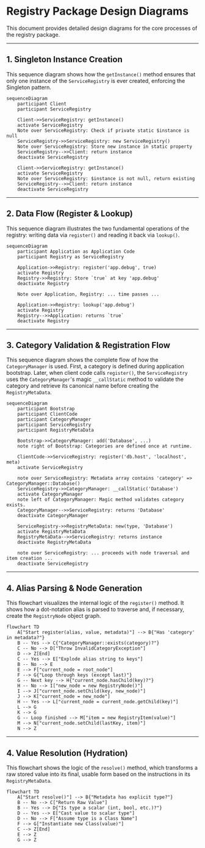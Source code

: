 # Registry Package Design Diagrams

This document provides detailed design diagrams for the core processes of the registry package.

---

## 1. Singleton Instance Creation

This sequence diagram shows how the `getInstance()` method ensures that only one instance of the `ServiceRegistry` is ever created, enforcing the Singleton pattern.

```mermaid
sequenceDiagram
    participant Client
    participant ServiceRegistry

    Client->>ServiceRegistry: getInstance()
    activate ServiceRegistry
    Note over ServiceRegistry: Check if private static $instance is null
    ServiceRegistry->>ServiceRegistry: new ServiceRegistry()
    Note over ServiceRegistry: Store new instance in static property
    ServiceRegistry-->>Client: return instance
    deactivate ServiceRegistry

    Client->>ServiceRegistry: getInstance()
    activate ServiceRegistry
    Note over ServiceRegistry: $instance is not null, return existing
    ServiceRegistry-->>Client: return instance
    deactivate ServiceRegistry
```

---

## 2. Data Flow (Register & Lookup)

This sequence diagram illustrates the two fundamental operations of the registry: writing data via `register()` and reading it back via `lookup()`.

```mermaid
sequenceDiagram
    participant Application as Application Code
    participant Registry as ServiceRegistry

    Application->>Registry: register('app.debug', true)
    activate Registry
    Registry->>Registry: Store `true` at key 'app.debug'
    deactivate Registry

    Note over Application, Registry: ... time passes ...

    Application->>Registry: lookup('app.debug')
    activate Registry
    Registry-->>Application: returns `true`
    deactivate Registry
```

---

## 3. Category Validation & Registration Flow

This sequence diagram shows the complete flow of how the `CategoryManager` is used. First, a category is defined during application bootstrap. Later, when client code calls `register()`, the `ServiceRegistry` uses the `CategoryManager`'s magic `__callStatic` method to validate the category and retrieve its canonical name before creating the `RegistryMetaData`.

```mermaid
sequenceDiagram
    participant Bootstrap
    participant ClientCode
    participant CategoryManager
    participant ServiceRegistry
    participant RegistryMetaData

    Bootstrap->>CategoryManager: add('Database', ...)
    note right of Bootstrap: Categories are defined once at runtime.

    ClientCode->>ServiceRegistry: register('db.host', 'localhost', meta)
    activate ServiceRegistry

    note over ServiceRegistry: Metadata array contains 'category' => CategoryManager::Database()
    ServiceRegistry->>CategoryManager: __callStatic('Database')
    activate CategoryManager
    note left of CategoryManager: Magic method validates category exists.
    CategoryManager-->>ServiceRegistry: returns 'Database'
    deactivate CategoryManager

    ServiceRegistry->>RegistryMetaData: new(type, 'Database')
    activate RegistryMetaData
    RegistryMetaData-->>ServiceRegistry: returns instance
    deactivate RegistryMetaData
    
    note over ServiceRegistry: ... proceeds with node traversal and item creation ...
    deactivate ServiceRegistry
```

---

## 4. Alias Parsing & Node Generation

This flowchart visualizes the internal logic of the `register()` method. It shows how a dot-notation alias is parsed to traverse and, if necessary, create the `RegistryNode` object graph.

```mermaid
flowchart TD
    A["Start register(alias, value, metadata)"] --> B{"Has 'category' in metadata?"}
    B -- Yes --> C{"CategoryManager::exists(category)?"}
    C -- No --> D["Throw InvalidCategoryException"]
    D --> Z[End]
    C -- Yes --> E["Explode alias string to keys"]
    B -- No --> E
    E --> F["current_node = root_node"]
    F --> G{"Loop through keys (except last)"}
    G -- Next key --> H{"current_node.hasChild(key)?"}
    H -- No --> I["new_node = new RegistryNode()"]
    I --> J["current_node.setChild(key, new_node)"]
    J --> K["current_node = new_node"]
    H -- Yes --> L["current_node = current_node.getChild(key)"]
    L --> G
    K --> G
    G -- Loop finished --> M["item = new RegistryItem(value)"]
    M --> N["current_node.setChild(lastKey, item)"]
    N --> Z
```

---

## 4. Value Resolution (Hydration)

This flowchart shows the logic of the `resolve()` method, which transforms a raw stored value into its final, usable form based on the instructions in its `RegistryMetaData`.

```mermaid
flowchart TD
    A["Start resolve()"] --> B{"Metadata has explicit type?"}
    B -- No --> C["Return Raw Value"]
    B -- Yes --> D{"Is type a scalar (int, bool, etc.)?"}
    D -- Yes --> E["Cast value to scalar type"]
    D -- No --> F["Assume type is a Class Name"]
    F --> G["Instantiate new Class(value)"]
    C --> Z[End]
    E --> Z
    G --> Z
```
